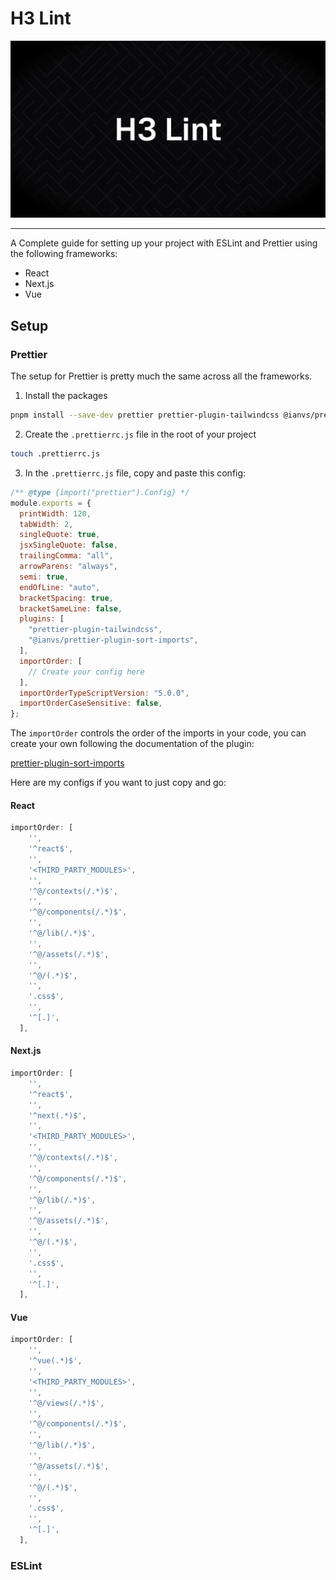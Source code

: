 # H3 Lint

![H3 Lint](./assets/h3-lint-banner.png)

---

A Complete guide for setting up your project with ESLint and Prettier using the following frameworks:

- React
- Next.js
- Vue

## Setup

### Prettier

The setup for Prettier is pretty much the same across all the frameworks.

1. Install the packages

```bash
pnpm install --save-dev prettier prettier-plugin-tailwindcss @ianvs/prettier-plugin-sort-imports
```

2. Create the `.prettierrc.js` file in the root of your project

```bash
touch .prettierrc.js
```

3. In the `.prettierrc.js` file, copy and paste this config:

```js
/** @type {import("prettier").Config} */
module.exports = {
  printWidth: 120,
  tabWidth: 2,
  singleQuote: true,
  jsxSingleQuote: false,
  trailingComma: "all",
  arrowParens: "always",
  semi: true,
  endOfLine: "auto",
  bracketSpacing: true,
  bracketSameLine: false,
  plugins: [
    "prettier-plugin-tailwindcss",
    "@ianvs/prettier-plugin-sort-imports",
  ],
  importOrder: [
    // Create your config here
  ],
  importOrderTypeScriptVersion: "5.0.0",
  importOrderCaseSensitive: false,
};
```

The `importOrder` controls the order of the imports in your code, you can create your own following the documentation of the plugin:

[prettier-plugin-sort-imports](https://github.com/IanVS/prettier-plugin-sort-imports)

Here are my configs if you want to just copy and go:

#### React

```js
importOrder: [
    '',
    '^react$',
    '',
    '<THIRD_PARTY_MODULES>',
    '',
    '^@/contexts(/.*)$',
    '',
    '^@/components(/.*)$',
    '',
    '^@/lib(/.*)$',
    '',
    '^@/assets(/.*)$',
    '',
    '^@/(.*)$',
    '',
    '.css$',
    '',
    '^[.]',
  ],
```

#### Next.js

```js
importOrder: [
    '',
    '^react$',
    '',
    '^next(.*)$',
    '',
    '<THIRD_PARTY_MODULES>',
    '',
    '^@/contexts(/.*)$',
    '',
    '^@/components(/.*)$',
    '',
    '^@/lib(/.*)$',
    '',
    '^@/assets(/.*)$',
    '',
    '^@/(.*)$',
    '',
    '.css$',
    '',
    '^[.]',
  ],
```

#### Vue

```js
importOrder: [
    '',
    '^vue(.*)$',
    '',
    '<THIRD_PARTY_MODULES>',
    '',
    '^@/views(/.*)$',
    '',
    '^@/components(/.*)$',
    '',
    '^@/lib(/.*)$',
    '',
    '^@/assets(/.*)$',
    '',
    '^@/(.*)$',
    '',
    '.css$',
    '',
    '^[.]',
  ],
```

### ESLint